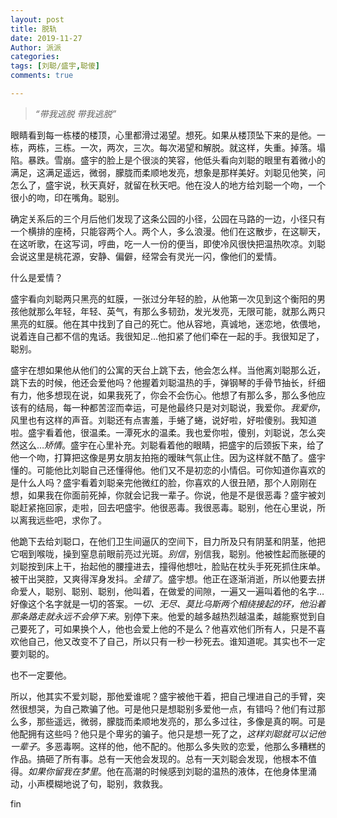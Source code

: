 ```yaml
---
layout: post
title: 脱轨
date: 2019-11-27
Author: 派派
categories: 
tags: [刘聪/盛宇,聪傻]
comments: true

---
```


> *“带我逃脱 带我逃脱”*

眼睛看到每一栋楼的楼顶，心里都滑过渴望。想死。如果从楼顶坠下来的是他。一栋，两栋，三栋。一次，两次，三次。每次渴望和解脱。就这样，失重。掉落。塌陷。暴跌。雪崩。盛宇的脸上是个很淡的笑容，他低头看向刘聪的眼里有着微小的满足，这满足遥远，微弱，朦胧而柔顺地发亮，想象是那样美好。刘聪见他笑，问怎么了，盛宇说，秋天真好，就留在秋天吧。他在没人的地方给刘聪一个吻，一个很小的吻，印在嘴角。聪别。

确定关系后的三个月后他们发现了这条公园的小径，公园在马路的一边，小径只有一个横排的座椅，只能容两个人。两个人，多么浪漫。他们在这散步，在这聊天，在这听歌，在这写词，哼曲，吃一人一份的便当，即使冷风很快把温热吹凉。刘聪会说这里是桃花源，安静、偏僻，经常会有灵光一闪，像他们的爱情。

什么是爱情？

盛宇看向刘聪两只黑亮的虹膜，一张过分年轻的脸，从他第一次见到这个衡阳的男孩他就那么年轻，年轻、英气，有那么多韧劲，发光发亮，无限可能，就那么两只黑亮的虹膜。他在其中找到了自己的死亡。他从容地，真诚地，迷恋地，依偎地，说着连自己都不信的鬼话。我很知足…他扣紧了他们牵在一起的手。我很知足了，聪别。

盛宇在想如果他从他们的公寓的天台上跳下去，他会怎么样。当他离刘聪那么近，跳下去的时候，他还会爱他吗？他握着刘聪温热的手，弹钢琴的手骨节抽长，纤细有力，他多想现在说，如果我死了，你会不会伤心。他想了有那么多，那么多他应该有的结局，每一种都苦涩而幸运，可是他最终只是对刘聪说，我爱你。*我爱你*，风里也有这样的声音。刘聪还有点害羞，手蜷了蜷，说好啦，好啦傻别。我知道啦。盛宇看着他，很温柔。一潭死水的温柔。我也爱你啦，傻别，刘聪说，怎么突然这么…*矫情*。盛宇在心里补充。刘聪看着他的眼睛，把盛宇的后颈扳下来，给了他一个吻，打算把这像是男女朋友拍拖的暧昧气氛止住。因为这样就不酷了。盛宇懂的。可能他比刘聪自己还懂得他。他们又不是初恋的小情侣。可你知道你喜欢的是什么人吗？盛宇看着刘聪亲完他微红的脸，你喜欢的人很丑陋，那个人刚刚在想，如果我在你面前死掉，你就会记我一辈子。你说，他是不是很恶毒？盛宇被刘聪赶紧拖回家，走啦，回去吧盛宇。他很恶毒。我很恶毒。聪别，他在心里说，所以离我远些吧，求你了。

他跪下去给刘聪口，在他们卫生间逼仄的空间下，目力所及只有阴茎和阴茎，他把它咽到喉咙，操到窒息前眼前亮过光斑。*别信*，别信我，聪别。他被性起而胀硬的刘聪按到床上干，抬起他的腰撞进去，撞得他想吐，脸贴在枕头手死死抓住床单。被干出哭腔，又爽得浑身发抖。*全错了*。盛宇想。他正在逐渐消逝，所以他要去拼命爱人，聪别、聪别、聪别，他叫着，在做爱的间隙，一遍又一遍叫着他的名字…好像这个名字就是一切的答案。*一切、无尽、莫比乌斯两个相绕接起的环，他沿着那条路走就永远不会停下来*。别停下来。他爱的越多越热烈越温柔，越能察觉到自己要死了，可如果换个人，他也会爱上他的不是么？他喜欢他们所有人，只是不喜欢他自己，他又改变不了自己，所以只有一秒一秒死去。谁知道呢。其实也不一定要刘聪的。

也不一定要他。

所以，他其实不爱刘聪，那他爱谁呢？盛宇被他干着，把自己埋进自己的手臂，突然很想哭，为自己欺骗了他。可是他只是想聪别多爱他一点，有错吗？他们有过那么多，那些遥远，微弱，朦胧而柔顺地发亮的，那么多过往，多像是真的啊。可是他配拥有这些吗？他只是个卑劣的骗子。他只是想一死了之，*这样刘聪就可以记他一辈子*。多恶毒啊。这样的他，他不配的。他那么多失败的恋爱，他那么多糟糕的作品。搞砸了所有事。总有一天他会发现的。总有一天刘聪会发现，他根本不值得。*如果你留我在梦里*。他在高潮的时候感到刘聪的温热的液体，在他身体里涌动，小声模糊地说了句，聪别，救救我。

fin

